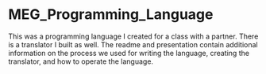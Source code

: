 # MEG_Programming_Language
This was a programming language I created for a class with a partner. There is a translator I built as well.
The readme and presentation contain additional information on the process we used for writing the language, 
creating the translator, and how to operate the language.
